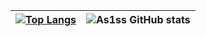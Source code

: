 | [![Top Langs](https://github-readme-stats-beryl-nu-33.vercel.app/api/top-langs?username=As1ss&theme=synthwave&card_width=475px&hide=HTML)](https://github.com/As1ss/github-readme-stats) | ![As1ss GitHub stats](https://github-readme-stats.vercel.app/api?username=As1ss&count_private=true&theme=synthwave&show_icons=true&line_height=27) |
| ------------- | ------------- |





